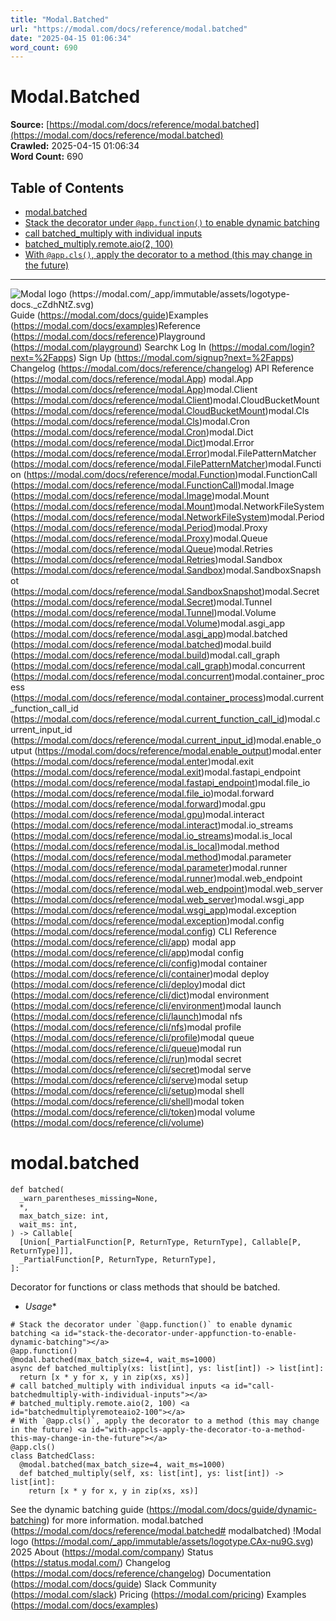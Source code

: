 ```yaml
---
title: "Modal.Batched"
url: "https://modal.com/docs/reference/modal.batched"
date: "2025-04-15 01:06:34"
word_count: 690
---
```


# Modal.Batched

**Source:** [https://modal.com/docs/reference/modal.batched](https://modal.com/docs/reference/modal.batched)  
**Crawled:** 2025-04-15 01:06:34  
**Word Count:** 690

## Table of Contents

- [modal.batched](#modalbatched)
- [Stack the decorator under `@app.function()` to enable dynamic batching](#stack-the-decorator-under-appfunction-to-enable-dynamic-batching)
- [call batched_multiply with individual inputs](#call-batchedmultiply-with-individual-inputs)
- [batched_multiply.remote.aio(2, 100)](#batchedmultiplyremoteaio2-100)
- [With `@app.cls()`, apply the decorator to a method (this may change in the future)](#with-appcls-apply-the-decorator-to-a-method-this-may-change-in-the-future)

---

![Modal logo (https://modal.com/_app/immutable/assets/logotype-docs._cZdhNtZ.svg)](https://modal.com/docs)
Guide (https://modal.com/docs/guide)Examples (https://modal.com/docs/examples)Reference (https://modal.com/docs/reference)Playground (https://modal.com/playground)
Search`K`
Log In (https://modal.com/login?next=%2Fapps) Sign Up (https://modal.com/signup?next=%2Fapps)
Changelog (https://modal.com/docs/reference/changelog) API Reference (https://modal.com/docs/reference/modal.App) modal.App (https://modal.com/docs/reference/modal.App)modal.Client (https://modal.com/docs/reference/modal.Client)modal.CloudBucketMount (https://modal.com/docs/reference/modal.CloudBucketMount)modal.Cls (https://modal.com/docs/reference/modal.Cls)modal.Cron (https://modal.com/docs/reference/modal.Cron)modal.Dict (https://modal.com/docs/reference/modal.Dict)modal.Error (https://modal.com/docs/reference/modal.Error)modal.FilePatternMatcher (https://modal.com/docs/reference/modal.FilePatternMatcher)modal.Function (https://modal.com/docs/reference/modal.Function)modal.FunctionCall (https://modal.com/docs/reference/modal.FunctionCall)modal.Image (https://modal.com/docs/reference/modal.Image)modal.Mount (https://modal.com/docs/reference/modal.Mount)modal.NetworkFileSystem (https://modal.com/docs/reference/modal.NetworkFileSystem)modal.Period (https://modal.com/docs/reference/modal.Period)modal.Proxy (https://modal.com/docs/reference/modal.Proxy)modal.Queue (https://modal.com/docs/reference/modal.Queue)modal.Retries (https://modal.com/docs/reference/modal.Retries)modal.Sandbox (https://modal.com/docs/reference/modal.Sandbox)modal.SandboxSnapshot (https://modal.com/docs/reference/modal.SandboxSnapshot)modal.Secret (https://modal.com/docs/reference/modal.Secret)modal.Tunnel (https://modal.com/docs/reference/modal.Tunnel)modal.Volume (https://modal.com/docs/reference/modal.Volume)modal.asgi_app (https://modal.com/docs/reference/modal.asgi_app)modal.batched (https://modal.com/docs/reference/modal.batched)modal.build (https://modal.com/docs/reference/modal.build)modal.call_graph (https://modal.com/docs/reference/modal.call_graph)modal.concurrent (https://modal.com/docs/reference/modal.concurrent)modal.container_process (https://modal.com/docs/reference/modal.container_process)modal.current_function_call_id (https://modal.com/docs/reference/modal.current_function_call_id)modal.current_input_id (https://modal.com/docs/reference/modal.current_input_id)modal.enable_output (https://modal.com/docs/reference/modal.enable_output)modal.enter (https://modal.com/docs/reference/modal.enter)modal.exit (https://modal.com/docs/reference/modal.exit)modal.fastapi_endpoint (https://modal.com/docs/reference/modal.fastapi_endpoint)modal.file_io (https://modal.com/docs/reference/modal.file_io)modal.forward (https://modal.com/docs/reference/modal.forward)modal.gpu (https://modal.com/docs/reference/modal.gpu)modal.interact (https://modal.com/docs/reference/modal.interact)modal.io_streams (https://modal.com/docs/reference/modal.io_streams)modal.is_local (https://modal.com/docs/reference/modal.is_local)modal.method (https://modal.com/docs/reference/modal.method)modal.parameter (https://modal.com/docs/reference/modal.parameter)modal.runner (https://modal.com/docs/reference/modal.runner)modal.web_endpoint (https://modal.com/docs/reference/modal.web_endpoint)modal.web_server (https://modal.com/docs/reference/modal.web_server)modal.wsgi_app (https://modal.com/docs/reference/modal.wsgi_app)modal.exception (https://modal.com/docs/reference/modal.exception)modal.config (https://modal.com/docs/reference/modal.config) CLI Reference (https://modal.com/docs/reference/cli/app) modal app (https://modal.com/docs/reference/cli/app)modal config (https://modal.com/docs/reference/cli/config)modal container (https://modal.com/docs/reference/cli/container)modal deploy (https://modal.com/docs/reference/cli/deploy)modal dict (https://modal.com/docs/reference/cli/dict)modal environment (https://modal.com/docs/reference/cli/environment)modal launch (https://modal.com/docs/reference/cli/launch)modal nfs (https://modal.com/docs/reference/cli/nfs)modal profile (https://modal.com/docs/reference/cli/profile)modal queue (https://modal.com/docs/reference/cli/queue)modal run (https://modal.com/docs/reference/cli/run)modal secret (https://modal.com/docs/reference/cli/secret)modal serve (https://modal.com/docs/reference/cli/serve)modal setup (https://modal.com/docs/reference/cli/setup)modal shell (https://modal.com/docs/reference/cli/shell)modal token (https://modal.com/docs/reference/cli/token)modal volume (https://modal.com/docs/reference/cli/volume)
# modal.batched <a id="modalbatched"></a>
```
def batched(
  _warn_parentheses_missing=None,
  *,
  max_batch_size: int,
  wait_ms: int,
) -> Callable[
  [Union[_PartialFunction[P, ReturnType, ReturnType], Callable[P, ReturnType]]],
  _PartialFunction[P, ReturnType, ReturnType],
]:
```
 Decorator for functions or class methods that should be batched.
* *Usage**
```
# Stack the decorator under `@app.function()` to enable dynamic batching <a id="stack-the-decorator-under-appfunction-to-enable-dynamic-batching"></a>
@app.function()
@modal.batched(max_batch_size=4, wait_ms=1000)
async def batched_multiply(xs: list[int], ys: list[int]) -> list[int]:
  return [x * y for x, y in zip(xs, xs)]
# call batched_multiply with individual inputs <a id="call-batchedmultiply-with-individual-inputs"></a>
# batched_multiply.remote.aio(2, 100) <a id="batchedmultiplyremoteaio2-100"></a>
# With `@app.cls()`, apply the decorator to a method (this may change in the future) <a id="with-appcls-apply-the-decorator-to-a-method-this-may-change-in-the-future"></a>
@app.cls()
class BatchedClass:
  @modal.batched(max_batch_size=4, wait_ms=1000)
  def batched_multiply(self, xs: list[int], ys: list[int]) -> list[int]:
    return [x * y for x, y in zip(xs, xs)]
```
 See the dynamic batching guide (https://modal.com/docs/guide/dynamic-batching) for more information.
modal.batched (https://modal.com/docs/reference/modal.batched# modalbatched)
!Modal logo (https://modal.com/_app/immutable/assets/logotype.CAx-nu9G.svg)  2025
About (https://modal.com/company) Status (https://status.modal.com/) Changelog (https://modal.com/docs/reference/changelog) Documentation (https://modal.com/docs/guide) Slack Community (https://modal.com/slack) Pricing (https://modal.com/pricing) Examples (https://modal.com/docs/examples)